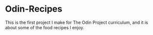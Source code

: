 Odin-Recipes
=======
This is the first project I make for The Odin Project curriculum, and it is about some of the food recipes I enjoy.
